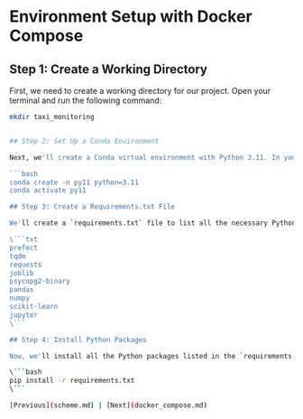 # Environment Setup with Docker Compose

## Step 1: Create a Working Directory

First, we need to create a working directory for our project. Open your terminal and run the following command:

```bash
mkdir taxi_monitoring


## Step 2: Set Up a Conda Environment

Next, we'll create a Conda virtual environment with Python 3.11. In your terminal, run:

```bash
conda create -n py11 python=3.11
conda activate py11

## Step 3: Create a Requirements.txt File

We'll create a `requirements.txt` file to list all the necessary Python libraries for our project. Here's an example of what this file might look like:

\```txt
prefect
tqdm
requests
joblib
psycopg2-binary
pandas
numpy
scikit-learn
jupyter
\```

## Step 4: Install Python Packages

Now, we'll install all the Python packages listed in the `requirements.txt` file. In your terminal, navigate to the directory containing `requirements.txt` and run:

\```bash
pip install -r requirements.txt
\```

[Previous](scheme.md) | [Next](docker_compose.md)